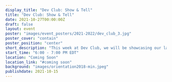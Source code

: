 ```yaml
---
display_title: "Dev Club: Show & Tell"
title: "Dev Club: Show & Tell"
date: 2021-10-27T00:00:00Z
draft: false
layout: event
poster: "images/event_posters/2021-2022/dev_club_3.jpg"
poster_cover: "contain"
poster_position: "center"
short_description: "This week at Dev Club, we will be showcasing our latest projects, discoveries, accomplishments, and anything else we’re working on!"
start_time: "6:00 - 7:00 PM EDT"
location: "Coming Soon"
location_link: "#coming soon"
background: "images/orientation2018-min.jpeg"
publishdate: 2021-10-15
---
```

